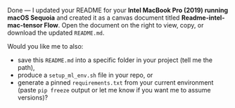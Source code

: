 Done — I updated your README for your **Intel MacBook Pro (2019) running macOS Sequoia** and created it as a canvas document titled **Readme-intel-mac-tensor Flow**. Open the document on the right to view, copy, or download the updated `README.md`.

Would you like me to also:

* save this `README.md` into a specific folder in your project (tell me the path),
* produce a `setup_ml_env.sh` file in your repo, or
* generate a pinned `requirements.txt` from your current environment (paste `pip freeze` output or let me know if you want me to assume versions)?
